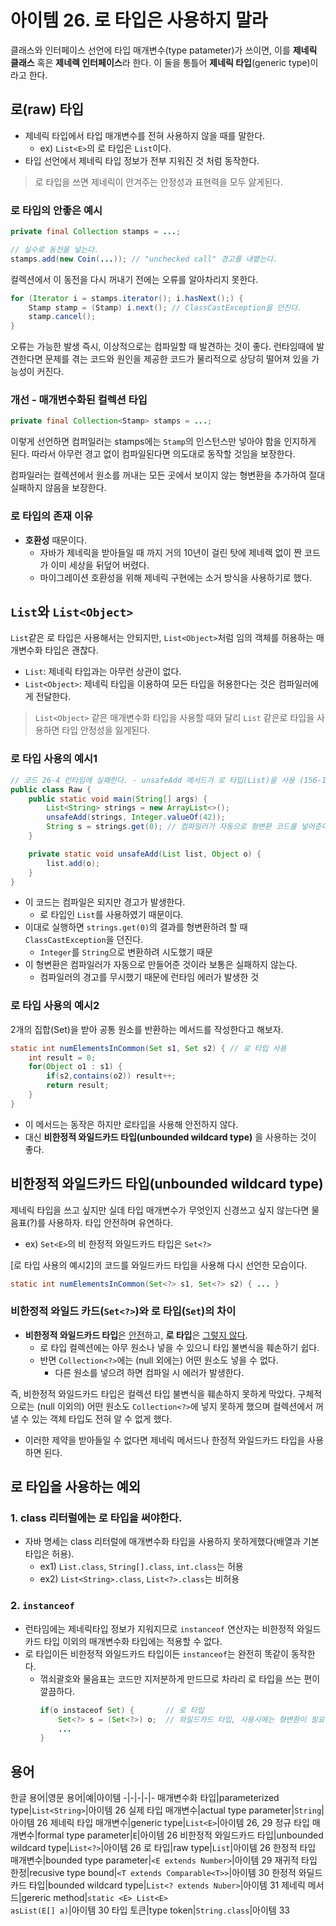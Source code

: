 # 아이템 26. 로 타입은 사용하지 말라 
클래스와 인터페이스 선언에 타입 매개변수(type patameter)가 쓰이면, 이를 **제네릭 클래스** 혹은 **제네렉 인터페이스**라 한다. 이 둘을 통틀어 **제네릭 타입**(generic type)이라고 한다.

## 로(raw) 타입
- 제네릭 타입에서 타입 매개변수를 전혀 사용하지 않을 때를 말한다.
  - ex) `List<E>`의 로 타입은 `List`이다.
- 타입 선언에서 제네릭 타입 정보가 전부 지워진 것 처럼 동작한다.

> 로 타입을 쓰면 제네릭이 안겨주는 안정성과 표현력을 모두 앓게된다.
### 로 타입의 안좋은 예시
``` java
private final Collection stamps = ...;
```

``` java
// 실수로 동전을 넣는다.
stamps.add(new Coin(...)); // "unchecked call" 경고를 내뱉는다.
```
컬렉션에서 이 동전을 다시 꺼내기 전에는 오류를 알아차리지 못한다.
``` java
for (Iterator i = stamps.iterator(); i.hasNext();) {
    Stamp stamp = (Stamp) i.next(); // ClassCastException을 던진다.
    stamp.cancel();
}
```
오류는 가능한 발생 즉시, 이상적으로는 컴파일할 때 발견하는 것이 좋다. 런타임때에 발견한다면 문제를 겪는 코드와 원인을 제공한 코드가 물리적으로 상당히 떨어져 있을 가능성이 커진다.

### 개선 - 매개변수화된 컬렉션 타입
``` java
private final Collection<Stamp> stamps = ...;
```
이렇게 선언하면 컴퍼일러는 stamps에는 `Stamp`의 인스턴스만 넣아야 함을 인지하게 된다. 따라서 아무런 경고 없이 컴파일된다면 의도대로 동작할 것임을 보장한다.

컴파일러는 컬렉션에서 원소를 꺼내는 모든 곳에서 보이지 않는 형변환을 추가하여 절대 실패하지 않음을 보장한다. 

### 로 타입의 존재 이유
- **호환성** 때문이다.
  - 자바가 제네릭을 받아들일 때 까지 거의 10년이 걸린 탓에 제네렉 없이 짠 코드가 이미 세상을 뒤덮어 버렸다.
  - 마이그레이션 호환성을 위해 제네릭 구현에는 소거 방식을 사용하기로 했다.

## `List`와 `List<Object>`
`List`같은 로 타입은 사용해서는 안되지만,  `List<Object>`처럼 임의 객체를 허용하는 매개변수화 타입은 괜찮다.
- `List`: 제네릭 타입과는 아무런 상관이 없다.
- `List<Object>`: 제네릭 타입을 이용하여 모든 타입을 허용한다는 것은 컴파일러에게 전달한다.

> `List<Object>` 같은 매개변수화 타입을 사용할 때와 달리 `List` 같은로 타입을 사용하면 타입 안정성을 잃게된다.

### 로 타입 사용의 예시1
``` java
// 코드 26-4 런타임에 실패한다. - unsafeAdd 메서드가 로 타입(List)을 사용 (156-157쪽)
public class Raw {
    public static void main(String[] args) {
        List<String> strings = new ArrayList<>();
        unsafeAdd(strings, Integer.valueOf(42));
        String s = strings.get(0); // 컴파일러가 자동으로 형변환 코드를 넣어준다.
    }

    private static void unsafeAdd(List list, Object o) {
        list.add(o);
    }
}
```
- 이 코드는 컴파일은 되지만 경고가 발생한다.
  - 로 타입인 `List`를 사용하였기 때문이다.
- 이대로 실행하면 `strings.get(0)`의 결과를 형변환하려 할 때 `ClassCastException`을 던진다.
  - `Integer`를 `String`으로 변환하려 시도했기 때문
- 이 형변환은 컴파일러가 자동으로 만들어준 것이라 보통은 실패하지 않는다.
  - 컴파일러의 경고를 무시했기 때문에 런타임 에러가 발생한 것

### 로 타입 사용의 예시2
2개의 집합(Set)을 받아 공통 원소를 반환하는 메서드를 작성한다고 해보자.
``` java
static int numElementsInCommon(Set s1, Set s2) { // 로 타입 사용
    int result = 0;
    for(Object o1 : s1) {
        if(s2,contains(o2)) result++;
        return result;
    }
}
```
- 이 메서드는 동작은 하지만 로타입을 사용해 안전하지 않다.
- 대신 **비한정적 와일드카드 타입(unbounded wildcard type)** 을 사용하는 것이 좋다.

## 비한정적 와일드카드 타입(unbounded wildcard type)
제네릭 타입을 쓰고 싶지만 실데 타입 매개변수가 무엇인지 신경쓰고 싶지 않는다면 물음표(?)를 사용하자. 타입 안전하며 유연하다.
- ex) `Set<E>`의 비 한정적 와일드카드 타입은 `Set<?>`

[로 타입 사용의 예시2]의 코드를 와일드카드 타입을 사용해 다시 선언한 모습이다.
``` java
static int numElementsInCommon(Set<?> s1, Set<?> s2) { ... }
```

### 비한정적 와일드 카드(`Set<?>`)와 로 타입(`Set`)의 차이
- **비한정적 와일드카드 타입**은 <u>안전</u>하고, **로 타입**은 <u>그렇지 않다</u>.
  - 로 타입 컬렉션에는 아무 원소나 넣을 수 있으니 타입 불변식을 훼손하기 쉽다.
  - 반면 `Collection<?>`에는 (null 외에는) 어떤 원소도 넣을 수 없다.
    - 다른 원소를 넣으려 하면 컴파일 시 에러가 발생한다.

즉, 비한정적 와일드카드 타입은 컬렉션 타입 불변식을 훼손하지 못하게 막았다. 구체적으로는 (null 이외의) 어떤 원소도 `Collection<?>`에 넣지 못하게 했으며 컬렉션에서 꺼낼 수 있는 객체 타입도 전혀 알 수 없게 했다.
  - 이러한 제약을 받아들일 수 없다면 제네릭 메서드나 한정적 와일드카드 타입을 사용하면 된다.


## 로 타입을 사용하는 예외
### 1. class 리터럴에는 로 타입을 써야한다.
- 자바 명세는 class 리터럴에 매개변수화 타입을 사용하지 못하게했다(배열과 기본 타입은 허용).
  - ex1) `List.class`, `String[].class`, `int.class`는 허용
  - ex2) `List<String>.class`, `List<?>.class`는 비허용
### 2. `instanceof`
- 런타임에는 제네릭타입 정보가 지워지므로 `instanceof` 연산자는 비한정적 와일드카드 타입 이외의 매개변수화 타입에는 적용할 수 없다.
- 로 타입이든 비한정적 와일드카드 타입이든 `instanceof`는 완전히 똑같이 동작한다.
  - 꺾쇠괄호와 물음표는 코드만 지저분하게 만드므로 차라리 로 타입을 쓰는 편이 깔끔하다.
    ``` java
    if(o instaceof Set) {       // 로 타입
        Set<?> s = (Set<?>) o;  // 와일드카드 타입, 사용시에는 형변환이 필요하다.
        ...
    }
    ```

## 용어
한글 용어|영문 용어|예|아이템
-|-|-|-|-
매개변수화 타입|parameterized type|`List<String>`|아이템 26
실제 타입 매개변수|actual type parameter|`String`|아이템 26
제네릭 타입 매개변수|generic type|`List<E>`|아이템 26, 29
정규 타입 매개변수|formal type parameter|`E`|아이템 26
비한정적 와일드카드 타입|unbounded wildcard type|`List<?>`|아이템 26
로 타입|raw type|`List`|아이템 26
한정적 타입 매개변수|bounded type parameter|`<E extends Number>`|아이템 29
재귀적 타입 한정|recusive type bound|`<T extends Comparable<T>>`|아이템 30
한정적 와딜드카드 타입|bounded wildcard type|`List<? extends Nuber>`|아이템 31
제네릭 메서드|gereric method|`static <E> List<E>`<br>`asList(E[] a)`|아이템 30
타입 토큰|type token|`String.class`|아이템 33